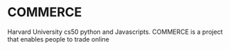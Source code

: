 # COMMERCE
Harvard University cs50 python and Javascripts. 
COMMERCE is a project that enables people to trade online
